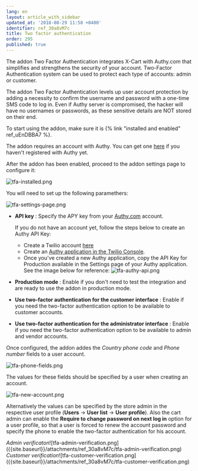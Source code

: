 ```yaml
---
lang: en
layout: article_with_sidebar
updated_at: '2018-08-29 11:58 +0400'
identifier: ref_30a8vM7c
title: Two factor authentication
order: 295
published: true
---
```

The addon Two Factor Authentication integrates X-Cart with Authy.com that simplifies and strengthens the security of your account. Two-Factor Authentication system can be used to protect each type of accounts: admin or customer. 

The addon Two Factor Authentication levels up user account protection by adding a necessity to confirm the username and password with a one-time SMS code to log in. Even if Authy server is compromised, the hacker will have no usernames or passwords, as these sensitive details are NOT stored on their end.

To start using the addon, make sure it is {% link "installed and enabled" ref_uEnDBBA7 %}.

The addon requires an account with Authy. You can get one [here](https://www.authy.com/product/pricing/ "Two factor authentication") if you haven't registered with Authy yet.

After the addon has been enabled, proceed to the addon settings page to configure it:

![tfa-installed.png]({{site.baseurl}}/attachments/ref_30a8vM7c/tfa-installed.png)

You will need to set up the following paramethers:

![tfa-settings-page.png]({{site.baseurl}}/attachments/ref_30a8vM7c/tfa-settings-page.png)

* **API key** : Specify the APY key from your [Authy.com](dashboard.authy.com  "Two factor authentication") account. 
  
  If you do not have an account yet, follow the steps below to create an Authy API Key: 
  * Create a Twilio account [here](https://www.twilio.com/try-twilio "Two factor authentication")
  * Create an [Authy application in the Twilio Console](https://www.twilio.com/console/authy "Two factor authentication").
  * Once you've created a new Authy application, copy the API Key for Production available in the Settings page of your Authy application. See the image below for reference:
  ![tfa-authy-api.png]({{site.baseurl}}/attachments/ref_30a8vM7c/tfa-authy-api.png)
  
* **Production mode** : Enable if you don't need to test the integration and are ready to use the addon in production mode.
* **Use two-factor authentication for the customer interface** : Enable if you need the two-factor authentication option to be available to customer accounts.
* **Use two-factor authentication for the administrator interface** : Enable if you need the two-factor authentication option to be available to admin and vendor accounts.

Once configured, the addon addes the _Country phone code_ and _Phone number_ fields to a user account.

![tfa-phone-fields.png]({{site.baseurl}}/attachments/ref_30a8vM7c/tfa-phone-fields.png)

The values for these fields should be specified by a user when creating an account.

![tfa-new-account.png]({{site.baseurl}}/attachments/ref_30a8vM7c/tfa-new-account.png)

Alternatively the values can be specified by the store admin in the respective user profile (**Users** -> **User list** -> **User profile**). Also the cart admin can enable the **Require to change password on next log in** option for a user profile, so that a user is forced to renew the account password and specify the phone to enable the two-factor authentication for his account.

<div class="ui stackable two column grid">
  <div class="column" markdown="span"><i>Admin verificaton</i>![tfa-admin-verification.png]({{site.baseurl}}/attachments/ref_30a8vM7c/tfa-admin-verification.png)</div>
  <div class="column" markdown="span"><i>Customer verification</i>![tfa-customer-verification.png]({{site.baseurl}}/attachments/ref_30a8vM7c/tfa-customer-verification.png)</div>
</div>
